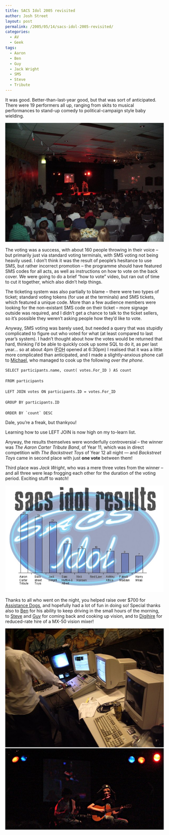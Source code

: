 ```yaml
---
title: SACS Idol 2005 revisited
author: Josh Street
layout: post
permalink: /2005/05/14/sacs-idol-2005-revisited/
categories:
  - AV
  - Geek
tags:
  - Aaron
  - Ben
  - Guy
  - Jack Wright
  - SMS
  - Steve
  - Tribute
---
```

<p>It was good.  Better-than-last-year good, but that was sort of anticipated.  There were 19 performers all up, ranging from skits to musical performances to stand-up comedy to political-campaign style baby wielding.</p>
<p><a href="/blog/wp-content/2005/05/imgp1291letterbox.jpg"><img src="/blog/wp-content/2005/05/imgp1291crop.jpg" alt="Photo of a performance" /></a></p>
<p>The voting was a success, with about 160 people throwing in their voice &#8211; but primarily just via standard voting terminals, with SMS voting not being heavily used.  I don&#8217;t think it was the result of people&#8217;s hesitance to use SMS, but rather incorrect promotion &#8211; the programme should have featured SMS codes for all acts, as well as instructions on how to vote on the back cover.   We were going to do a brief &#8220;how to vote&#8221; video, but ran out of time to cut it together, which also didn&#8217;t help things.</p>
<p>The ticketing system was also partially to blame &#8211; there were two types of ticket; standard voting tokens (for use at the terminals) and SMS tickets, which featured a unique code.  More than a few audience members were looking for the non-existant SMS code on their ticket &#8211; more signage outside was required, and I didn&#8217;t get a chance to talk to the ticket sellers, so it&#8217;s possible they weren&#8217;t asking people how they&#8217;d like to vote.</p>
<p>Anyway, SMS voting was barely used, but needed a query that was stupidly complicated to figure out who voted for what (at least compared to last year&#8217;s system).  I hadn&#8217;t thought about how the votes would be returned that hard, thinking I&#8217;d be able to quickly cook up some SQL to do it, as per last year&#8230; so at about 4pm (<abbr title="Front of House">FOH</abbr> opened at 6:30pm) I realised that it was a little more complicated than anticipated, and I made a slightly-anxious phone call to <a href="http://www.bluetrait.com/">Michael</a>, who managed to cook up the following <em>over the phone</em>.</p>
<p><code>SELECT participants.name, count( votes.For_ID ) AS count<br />
FROM participants<br />
LEFT JOIN votes ON participants.ID = votes.For_ID<br />
GROUP BY participants.ID<br />
ORDER BY `count` DESC </code></p>
<p>Dale, you&#8217;re a freak, but thankyou!</p>
<p>Learning how to use LEFT JOIN is now high on my to-learn list.</p>
<p>Anyway, the results themselves were wonderfully controversial &#8211; the winner was <em>The Aaron Carter Tribute Band</em>, of Year 11, which was in direct competition with <em>The Backstreet Toys</em> of Year 12 all night &#8212; and <em>Backstreet Toys</em> came in second place with just <strong>one vote</strong> between them!</p>
<p>Third place was <em>Jack Wright</em>, who was a mere three votes from the winner &#8211; and all three were leap frogging each other for the duration of the voting period.  Exciting stuff to watch!</p>
<p><img src="/blog/wp-content/2005/05/05results.jpg" alt="SACS Idol results chart" /></p>
<p>Thanks to all who went on the night, you helped raise over $700 for <a href="http://www.assistancedogs.org.au/">Assistance Dogs</a>, and hopefully had a lot of fun in doing so!  Special thanks also to <a href="http://www.cat-man.info/">Ben</a> for his ability to keep driving in the small hours of the morning, to <a href="http://www.swylie.com/">Steve</a> and <a href="http://www.lucidien.com/">Guy</a> for coming back and cooking up vision, and to <a href="http://www.digihire.com.au/">Digihire</a> for reduced-rate hire of a MX-50 vision mixer!</p>
<p><img src="/blog/wp-content/2005/05/visionvotingdesk.jpg" alt="Vision and voting control desk" /><br />
<img src="/blog/wp-content/2005/05/imgp1289crop.jpg" alt="Two guitarists/singers onstage" /></p>
